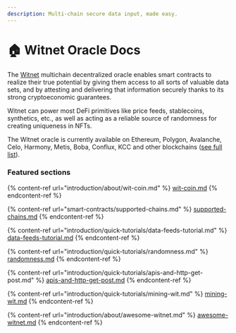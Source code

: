 ```yaml
---
description: Multi-chain secure data input, made easy.
---
```


# 🏠 Witnet Oracle Docs

The [Witnet](https://winet.io) multichain decentralized oracle enables smart contracts to realize their true potential by giving them access to all sorts of valuable data sets, and by attesting and delivering that information securely thanks to its strong cryptoeconomic guarantees.

Witnet can power most DeFi primitives like price feeds, stablecoins, synthetics, etc., as well as acting as a reliable source of randomness for creating uniqueness in NFTs.

The Witnet oracle is currently available on Ethereum, Polygon, Avalanche, Celo, Harmony, Metis, Boba, Conflux, KCC and other blockchains ([see full list](smart-contracts/supported-chains.md)).

### Featured sections

{% content-ref url="introduction/about/wit-coin.md" %}
[wit-coin.md](introduction/about/wit-coin.md)
{% endcontent-ref %}

{% content-ref url="smart-contracts/supported-chains.md" %}
[supported-chains.md](smart-contracts/supported-chains.md)
{% endcontent-ref %}

{% content-ref url="introduction/quick-tutorials/data-feeds-tutorial.md" %}
[data-feeds-tutorial.md](introduction/quick-tutorials/data-feeds-tutorial.md)
{% endcontent-ref %}

{% content-ref url="introduction/quick-tutorials/randomness.md" %}
[randomness.md](introduction/quick-tutorials/randomness.md)
{% endcontent-ref %}

{% content-ref url="introduction/quick-tutorials/apis-and-http-get-post.md" %}
[apis-and-http-get-post.md](introduction/quick-tutorials/apis-and-http-get-post.md)
{% endcontent-ref %}

{% content-ref url="introduction/quick-tutorials/mining-wit.md" %}
[mining-wit.md](introduction/quick-tutorials/mining-wit.md)
{% endcontent-ref %}

{% content-ref url="introduction/about/awesome-witnet.md" %}
[awesome-witnet.md](introduction/about/awesome-witnet.md)
{% endcontent-ref %}
